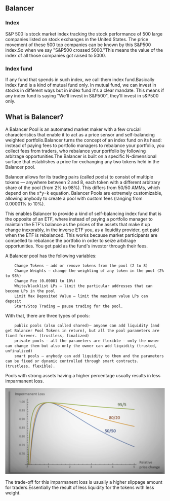 ## Balancer

### Index

S&P 500 is stock market index tracking the stock performance of 500 large companies listed on stock exchanges in the United States. The price movement of these 500 top companies can be known by this S&P500 index.So when we say "S&P500 crossed 5000."This means the value of the index of all those companies got raised to 5000.

### Index fund

If any fund that spends in such index, we call them index fund.Basically index fund is a kind of  mutual fund only. In mutual fund, we can invest in stocks in different ways but in index fund it's a clear mandate. This means if any index fund is saying "We'll invest in S&P500", they'll invest in s&P500 only.

## What is Balancer?

A Balancer Pool is an automated market maker with a few crucial characteristics that enable it to act as a price sensor and self-balancing weighted portfolio.Balancer turns the concept of an index fund on its head: instead of paying fees to portfolio managers to rebalance your portfolio, you collect fees from traders, who rebalance your portfolio by following arbitrage opportunities.The Balancer is built on a specific N-dimensional surface that establishes a price for exchanging any two tokens held in the Balancer pool. 

Balancer allows for its trading pairs (called pools) to consist of multiple tokens — anywhere between 2 and 8, each token with a different arbitrary share of the pool (from 2% to 98%). This differs from 50/50 AMMs, which depend on the x*y=k equation. Balancer Pools are extremely customizable, allowing anybody to create a pool with custom fees (ranging from 0.00001% to 10%).

This enables Balancer to provide a kind of self-balancing index fund that is the opposite of an ETF, where instead of paying a portfolio manager to maintain the ETF's balance as the prices of the assets that make it up change inexorably, in the inverse ETF you, as a liquidity provider, get paid when the ETF is rebalanced. This works because market participants are compelled to rebalance the portfolio in order to seize arbitrage opportunities. You get paid as the fund's investor through their fees. 

A Balancer pool has the following variables:
```
    Change Tokens — add or remove tokens from the pool (2 to 8)
    Change Weights — change the weighting of any token in the pool (2% to 98%)
    Change Fee (0.00001 to 10%)
    White/blacklist LPs — limit the particular addresses that can become LPs in the pool
    Limit Max Deposited Value — limit the maximum value LPs can deposit
    Start/Stop Trading — pause trading for the pool.
```

With that, there are three types of pools:

```
    public pools (also called shared)— anyone can add liquidity (and get Balancer Pool Tokens in return), but all the pool parameters are fixed forever. (trustless, finalized)
    private pools — all the parameters are flexible — only the owner can change them but also only the owner can add liquidity (trusted, unfinalized)
    smart pools — anybody can add liquidity to them and the parameters can be fixed or dynamic controlled through smart contracts. (trustless, flexible).
```

Pools with strong assets having a higher percentage usually results in less imparmanent loss.

![impermanentLoss](Images/n4.png)

The trade-off for this imparmanent loss is usually a higher slippage amount for traders.Essentially the result of less liquidity for the tokens with less weight.


